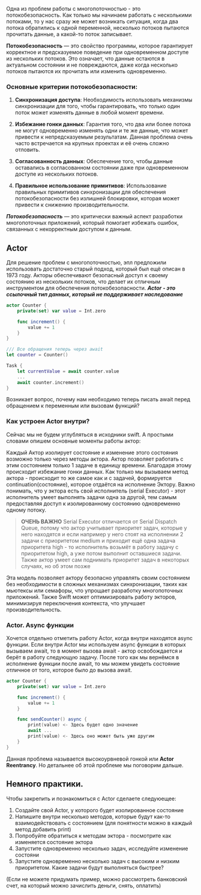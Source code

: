 Одна из проблем работы с многопоточностью - это потокобезопасность. Как только мы начинаем работать с несколькими потоками, то у нас сразу же может возникать ситуация,  когда два потока обратились к одной переменной, несколько потоков пытаются прочитать данные, а какой-то поток записывает. 

**Потокобезопасность** — это свойство программы, которое гарантирует корректное и предсказуемое поведение при одновременном доступе из нескольких потоков. Это означает, что данные остаются в актуальном состоянии и не повреждаются, даже когда несколько потоков пытаются их прочитать или изменить одновременно.

### Основные критерии потокобезопасности:

1.  **Синхронизация доступа**: Необходимость использовать механизмы синхронизации для того, чтобы гарантировать, что только один поток может изменять данные в любой момент времени.

2.  **Избежание гонки данных**: Гарантия того, что два или более потока не могут одновременно изменять одни и те же данные, что может привести к непредсказуемым результатам. Данная проблема очень часто встречается на крупных проектах и её очень сложно отловить. 

3. **Согласованность данных**: Обеспечение того, чтобы данные оставались в согласованном состоянии даже при одновременном доступе из нескольких потоков.
4. **Правильное использование примитивов**: Использование правильных примитивов синхронизации для обеспечения потокобезопасности без излишней блокировки, которая может привести к снижению производительности.

***Потокобезопасность*** — это критически важный аспект разработки многопоточных приложений, который помогает избежать ошибок, связанных с некорректным доступом к данным.

## Actor
Для решение проблем с многопоточностью, эпл предложили использовать достаточно старый подход, который был ещё описан в 1973 году. Акторы обеспечивают безопасный доступ к своему состоянию из нескольких потоков, что делает их отличным инструментом для обеспечения потокобезопасности. ***Actor - это ссылочный тип данных, который не поддерживает наследование***

```swift
actor Counter {
	private(set) var value = Int.zero

	func increment() {
		value += 1
	}
}

/// Все обращения теперь через await
let counter = Counter()

Task {
	let currentValue = await counter.value
	...
	await counter.increment()
}
```

Возникает вопрос, почему нам необходимо теперь писать await перед обращением к переменным или вызовам функций?

### Как устроен Actor внутри?

Сейчас мы не будем углубляться в исходники swift. А простыми словами опишем основные моменты работы актор:

Каждый Актор изолирует состояние и изменение этого состояния возможно только через методы актора. Актор позволяет работать с этим состоянием только 1 задаче в единицу времени. Благодаря этому происходит избежание гонки данных. Как только мы вызываем метод актора - происходит то же самое как и с задачей, формируется continuation(состояние), которое отдаётся на исполнение Эктору. Важно понимать, что у эктора есть свой исполнитель (serial Executor) - этот исполнитель умеет выполнять задачи одна за другой, тем самым предоставляя доступ к изолированному состоянию одновременно одному потоку. 

> **ОЧЕНЬ ВАЖНО** Serial Executor отличается от Serial Dispatch Queue, потому что актор учитывает приоритет задач, которые у него находятся и если например у него стоят на исполнении 2 задачи с приоритетом medium и приходит ещё одна задача приоритета high - то исполнитель возьмёт в работу задачу c приоритетом high, а уже потом выполнит оставшиеся задачи. Также актор умеет сам поднимать приоритет задач в некоторых случаях, но об этом позже

Эта модель позволяет актору безопасно управлять своим состоянием без необходимости в сложных механизмах синхронизации, таких как мьютексы или семафоры, что упрощает разработку многопоточных приложений. Также Swift может оптимизировать работу экторов, минимизируя переключения контекста, что улучшает производительность.
### Actor.  Async функции
Хочется отдельно отметить работу Actor, когда внутри находятся async функции. Если внутри Actor мы используем async функции в которых вызываем await, то в момент вызова await - актор освобождается и берёт в работу следующую задачу. После того как мы вернёмся в исполнение функции после await, то мы можем увидеть состояние отличное от того, которое было до вызова await.

```swift
actor Counter {
	private(set) var value = Int.zero

	func increment() {
		value += 1
	}

	func sendCounter() async {
        print(value) <- Здесь будет одно значение
        await ... 
        print(value) <- Здесь оно может быть уже другим
    }
}
```

Данная проблема называется высокоурвневой гонкой или **Actor Reentrancy**. Но детальнее об этой проблеме мы поговорим дальше. 

## Немного практики. 
Чтобы закрепить и познакомиться с Actor сделаете следуюещее:

1. Создайте свой Actor, у которого будет изолированное состояние
2. Напишите внутри несколько методов, которые будут как-то взаимодействовать с состоянием (для понятности можно в каждый метод добавить print)
3. Попробуйте обратиться к методам эктора - посмотрите как изменяется состояние эктора
4. Запустите одновременно несколько задач,  исследуйте изменение состояни
5. Запустите одновременно несколько задач с высоким и низким приоритетом.  Какие задачи будут выполняться быстрее?

(Если не можете придумать пример, можно рассмотреть банковский счет, на который можно зачислить деньги, снять, оплатить)
